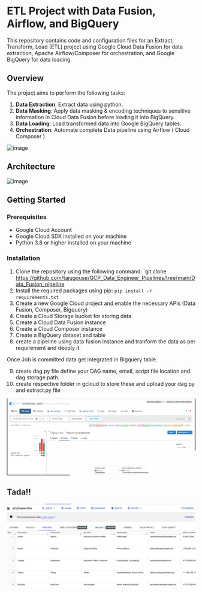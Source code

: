 # ETL Project with Data Fusion, Airflow, and BigQuery

This repository contains code and configuration files for an Extract, Transform, Load (ETL) project using Google Cloud Data Fusion for data extraction, Apache Airflow/Composer for orchestration, and Google BigQuery for data loading.

## Overview

The project aims to perform the following tasks:

1. **Data Extraction**: Extract data using python.
2. **Data Masking**: Apply data masking & encoding techniques to sensitive information in Cloud Data Fusion before loading it into BigQuery.
3. **Data Loading**: Load transformed data into Google BigQuery tables.
4. **Orchestration**: Automate complete Data pipeline using Airflow ( Cloud Composer )

![image](https://github.com/vishal-bulbule/etl-pipeline-datafusion-airflow/assets/143475073/755818fe-1cd3-4e1c-827d-35b963d6f414)

## Architecture

![image](https://github.com/vishal-bulbule/etl-pipeline-datafusion-airflow/assets/143475073/0ea51bdb-99cc-4abf-8ccc-8be721462fc3)


## Getting Started
### Prerequisites
- Google Cloud Account
- Google Cloud SDK installed on your machine
- Python 3.8 or higher installed on your machine

### Installation
1. Clone the repository using the following command: `git clone https://github.com/tajugouse/GCP_Data_Engineer_Pipelines/tree/main/Data_Fusion_pipeline
2. Install the required packages using pip: `pip install -r requirements.txt`
3. Create a new Google Cloud project and enable the necessary APIs (Data Fusion, Composer, Bigquery)
4. Create a Cloud Storage bucket for storing data
5. Create a Cloud Data Fusion instance
6. Create a Cloud Composer instance 
7. Create a BigQuery dataset and table
8. create a pipeline using data fusion instance and tranform the data as per requirement and deoply it.

Once Job is committed data get integrated in Bigquery table.




9. create dag.py file define your DAG name, email, script file location and dag storage path.
10. create respective folder in gcloud to store these and upload your dag.py and extract.py file

![alt text](image-2.png)

## Tada!!

![alt text](image.png)
